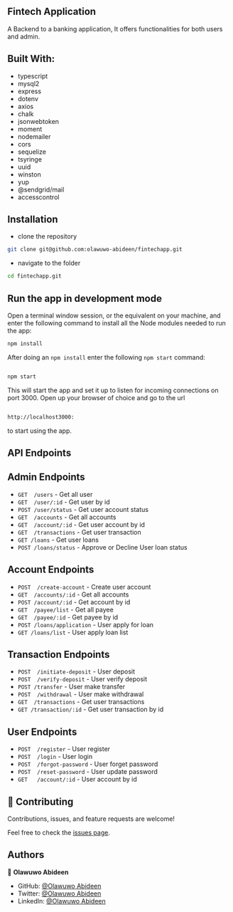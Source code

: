 ## Fintech Application

A Backend to a banking application, It offers functionalities for both users and admin.

## Built With:

- typescript
- mysql2
- express
- dotenv
- axios
- chalk
- jsonwebtoken
- moment
- nodemailer
- cors
- sequelize
- tsyringe
- uuid
- winston
- yup
- @sendgrid/mail
- accesscontrol


## Installation

- clone the repository

```sh
git clone git@github.com:olawuwo-abideen/fintechapp.git
```

- navigate to the folder

```sh
cd fintechapp.git
```

## Run the app in development mode

Open a terminal window session, or the equivalent on your machine, and enter the following command to install all the
Node modules needed to run the app:

```sh
npm install
```

After doing an `npm install` enter the following `npm start` command:

```sh

npm start

```

This will start the app and set it up to listen for incoming connections on port 3000. Open up your browser of choice
and go to the url

```sh

http://localhost3000:

```

to start using the app.

## API Endpoints

## Admin Endpoints

- `GET  /users` - Get all user 
- `GET  /user/:id` - Get user by id 
- `POST /user/status` - Get user account status
- `GET  /accounts` - Get all accounts
- `GET  /account/:id` - Get user account by id
- `GET  /transactions` - Get user transaction
- `GET /loans` - Get user loans
- `POST /loans/status` - Approve or Decline User loan status

## Account Endpoints

- `POST  /create-account` - Create user account
- `GET  /accounts/:id` - Get all accounts
- `POST /account/:id` - Get  account by id
- `GET  /payee/list` - Get all payee 
- `GET  /payee/:id` - Get payee by id 
- `POST /loans/application` - User apply for loan 
- `GET /loans/list` - User apply loan list 

## Transaction Endpoints

- `POST  /initiate-deposit` - User deposit
- `POST  /verify-deposit` - User verify deposit 
- `POST /transfer` - User make transfer
- `POST  /withdrawal` - User make withdrawal
- `GET  /transactions` - Get user transactions
- `GET /transaction/:id` - Get user transaction by id

## User Endpoints

- `POST  /register` - User register 
- `POST  /login` - User login
- `POST  /forgot-password` - User forget password
- `POST  /reset-password` - User update password
- `GET   /account/:id` - User account by id


## 🤝 Contributing

Contributions, issues, and feature requests are welcome!

Feel free to check the [issues page](https://github.com/olawuwo-abideen/fintechapp/issues).

## Authors

👤 **Olawuwo Abideen**

- GitHub: [@Olawuwo Abideen](https://github.com/olawuwo-abideen)
- Twitter: [@Olawuwo Abideen](https://twitter.com/olawuwo_abideen)
- LinkedIn: [@Olawuwo Abideen](https://www.linkedin.com/in/olawuwo-abideen/)